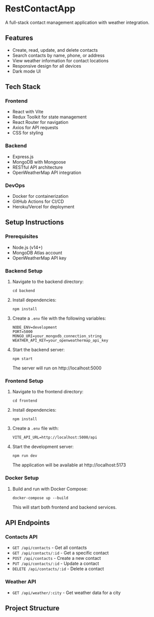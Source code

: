 # RestContactApp

A full-stack contact management application with weather integration.

## Features

- Create, read, update, and delete contacts
- Search contacts by name, phone, or address
- View weather information for contact locations
- Responsive design for all devices
- Dark mode UI

## Tech Stack

### Frontend

- React with Vite
- Redux Toolkit for state management
- React Router for navigation
- Axios for API requests
- CSS for styling

### Backend

- Express.js
- MongoDB with Mongoose
- RESTful API architecture
- OpenWeatherMap API integration

### DevOps

- Docker for containerization
- GitHub Actions for CI/CD
- Heroku/Vercel for deployment

## Setup Instructions

### Prerequisites

- Node.js (v14+)
- MongoDB Atlas account
- OpenWeatherMap API key

### Backend Setup

1. Navigate to the backend directory:

   ```
   cd backend
   ```

2. Install dependencies:

   ```
   npm install
   ```

3. Create a `.env` file with the following variables:

   ```
   NODE_ENV=development
   PORT=5000
   MONGO_URI=your_mongodb_connection_string
   WEATHER_API_KEY=your_openweathermap_api_key
   ```

4. Start the backend server:
   ```
   npm start
   ```
   The server will run on http://localhost:5000

### Frontend Setup

1. Navigate to the frontend directory:

   ```
   cd frontend
   ```

2. Install dependencies:

   ```
   npm install
   ```

3. Create a `.env` file with:

   ```
   VITE_API_URL=http://localhost:5000/api
   ```

4. Start the development server:
   ```
   npm run dev
   ```
   The application will be available at http://localhost:5173

### Docker Setup

1. Build and run with Docker Compose:
   ```
   docker-compose up --build
   ```
   This will start both frontend and backend services.

## API Endpoints

### Contacts API

- `GET /api/contacts` - Get all contacts
- `GET /api/contacts/:id` - Get a specific contact
- `POST /api/contacts` - Create a new contact
- `PUT /api/contacts/:id` - Update a contact
- `DELETE /api/contacts/:id` - Delete a contact

### Weather API

- `GET /api/weather/:city` - Get weather data for a city

## Project Structure
